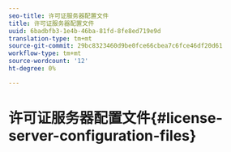 ```yaml
---
seo-title: 许可证服务器配置文件
title: 许可证服务器配置文件
uuid: 6badbfb3-1e4b-46ba-81fd-8fe8ed719e9d
translation-type: tm+mt
source-git-commit: 29bc8323460d9be0fce66cbea7c6fce46df20d61
workflow-type: tm+mt
source-wordcount: '12'
ht-degree: 0%

---
```



# 许可证服务器配置文件{#license-server-configuration-files}

